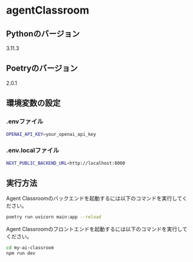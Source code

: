 # agentClassroom

## Pythonのバージョン
3.11.3

## Poetryのバージョン
2.0.1

## 環境変数の設定

### .envファイル

```bash
OPENAI_API_KEY=your_openai_api_key
```

### .env.localファイル

```bash
NEXT_PUBLIC_BACKEND_URL=http://localhost:8000
```

## 実行方法

Agent Classroomのバックエンドを起動するには以下のコマンドを実行してください。
```bash
poetry run uvicorn main:app --reload
```

Agent Classroomのフロントエンドを起動するには以下のコマンドを実行してください。
```bash
cd my-ai-classroom
npm run dev
```
